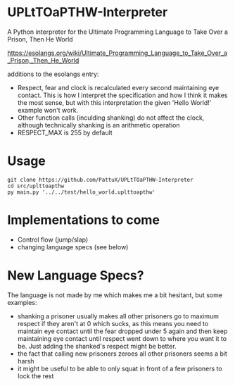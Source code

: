 # UPLtTOaPTHW-Interpreter
A Python interpreter for the Ultimate Programming Language to Take Over a Prison, Then He World

https://esolangs.org/wiki/Ultimate_Programming_Language_to_Take_Over_a_Prison,_Then_He_World

additions to the esolangs entry:

* Respect, fear and clock is recalculated every second maintaining eye contact. This is how I interpret the specification and how I think it makes the most sense, but with this interpretation the given 'Hello World!' example won't work.
* Other function calls (inculding shanking) do not affect the clock, although technically shanking is an arithmetic operation
* RESPECT_MAX is 255 by default

# Usage

```
git clone https://github.com/PattuX/UPLtTOaPTHW-Interpreter
cd src/uplttoapthw
py main.py '../../test/hello_world.uplttoapthw'
```

# Implementations to come

* Control flow (jump/slap)
* changing language specs (see below)

# New Language Specs?

The language is not made by me which makes me a bit hesitant, but some examples:

* shanking a prisoner usually makes all other prisoners go to maximum respect if they aren't at 0 which sucks, as this means you need to maintain eye contact until the fear dropped under 5 again and then keep maintaining eye contact until respect went down to where you want it to be. Just adding the shanked's respect might be better.
* the fact that calling new prisoners zeroes all other prisoners seems a bit harsh
* it might be useful to be able to only squat in front of a few prisoners to lock the rest
